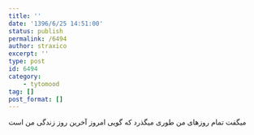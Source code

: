 ```yaml
---
title: ''
date: '1396/6/25 14:51:00'
status: publish
permalink: /6494
author: straxico
excerpt: ''
type: post
id: 6494
category:
    - tytomood
tag: []
post_format: []
---
```

میگفت تمام روزهای من طوری میگذرد که گویی امروز آخرین روز زندگی من است